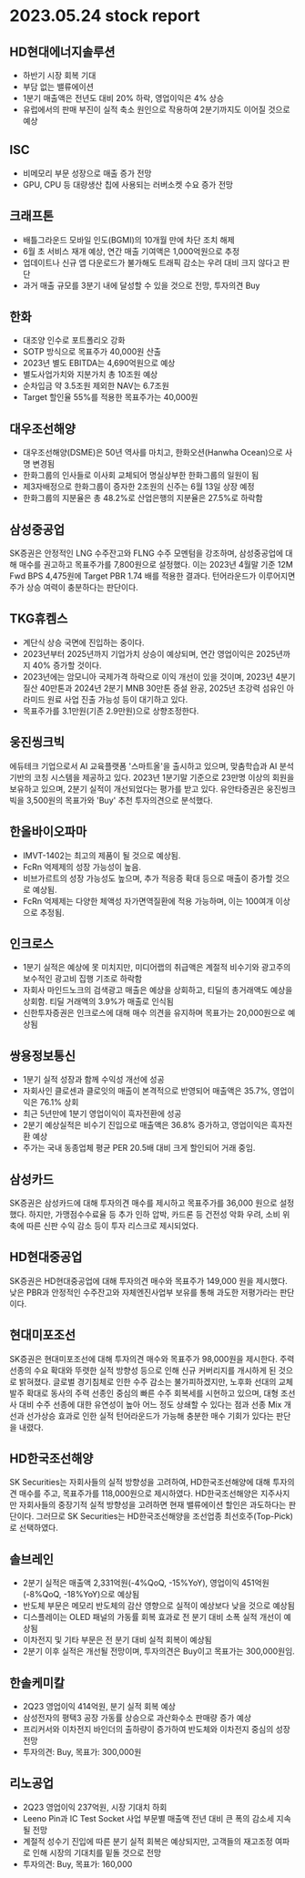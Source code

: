 # 2023.05.24 stock report
## HD현대에너지솔루션
- 하반기 시장 회복 기대
- 부담 없는 밸류에이션
- 1분기 매출액은 전년도 대비 20% 하락, 영업이익은 4% 상승
- 유럽에서의 판매 부진이 실적 축소 원인으로 작용하여 2분기까지도 이어질 것으로 예상
## ISC
- 비메모리 부문 성장으로 매출 증가 전망
- GPU, CPU 등 대량생산 칩에 사용되는 러버소켓 수요 증가 전망
## 크래프톤
- 배틀그라운드 모바일 인도(BGMI)의 10개월 만에 차단 조치 해제
- 6월 초 서비스 재개 예상, 연간 매출 기여액은 1,000억원으로 추정
- 업데이트나 신규 앱 다운로드가 불가해도 트래픽 감소는 우려 대비 크지 않다고 판단
- 과거 매출 규모를 3분기 내에 달성할 수 있을 것으로 전망, 투자의견 Buy
## 한화
- 대조양 인수로 포트폴리오 강화
- SOTP 방식으로 목표주가 40,000원 산출
- 2023년 별도 EBITDA는 4,690억원으로 예상
- 별도사업가치와 지분가치 총 10조원 예상
- 순차입금 약 3.5조원 제외한 NAV는 6.7조원
- Target 할인율 55%를 적용한 목표주가는 40,000원
## 대우조선해양
- 대우조선해양(DSME)은 50년 역사를 마치고, 한화오션(Hanwha Ocean)으로 사명 변경됨
- 한화그룹의 인사들로 이사회 교체되어 명실상부한 한화그룹의 일원이 됨
- 제3자배정으로 한화그룹이 증자한 2조원의 신주는 6월 13일 상장 예정
- 한화그룹의 지분율은 총 48.2%로 산업은행의 지분율은 27.5%로 하락함
## 삼성중공업
SK증권은 안정적인 LNG 수주잔고와 FLNG 수주 모멘텀을 강조하며, 삼성중공업에 대해 매수를 권고하고 목표주가를 7,800원으로 설정했다. 이는 2023년 4월말 기준 12M Fwd BPS 4,475원에 Target PBR 1.74 배를 적용한 결과다. 턴어라운드가 이루어지면 주가 상승 여력이 충분하다는 판단이다.
## TKG휴켐스
- 계단식 상승 국면에 진입하는 중이다.
- 2023년부터 2025년까지 기업가치 상승이 예상되며, 연간 영업이익은 2025년까지 40% 증가할 것이다.
- 2023년에는 암모니아 국제가격 하락으로 이익 개선이 있을 것이며, 2023년 4분기 질산 40만톤과 2024년 2분기 MNB 30만톤 증설 완공, 2025년 초강력 섬유인 아라미드 원료 사업 진출 가능성 등이 대기하고 있다.
- 목표주가를 3.1만원(기존 2.9만원)으로 상향조정한다.
## 웅진씽크빅
에듀테크 기업으로서 AI 교육플랫폼 '스마트올'을 출시하고 있으며, 맞춤학습과 AI 분석 기반의 코칭 시스템을 제공하고 있다. 2023년 1분기말 기준으로 23만명 이상의 회원을 보유하고 있으며, 2분기 실적이 개선되었다는 평가를 받고 있다. 유안타증권은 웅진씽크빅을 3,500원의 목표가와 'Buy' 추천 투자의견으로 분석했다.
## 한올바이오파마
- IMVT-1402는 최고의 제품이 될 것으로 예상됨.
- FcRn 억제제의 성장 가능성이 높음.
- 비브가르트의 성장 가능성도 높으며, 추가 적응증 확대 등으로 매출이 증가할 것으로 예상됨.
- FcRn 억제제는 다양한 체액성 자가면역질환에 적용 가능하며, 이는 100여개 이상으로 추정됨.
## 인크로스
- 1분기 실적은 예상에 못 미치지만, 미디어랩의 취급액은 계절적 비수기와 광고주의 보수적인 광고비 집행 기조로 하락함
- 자회사 마인드노크의 검색광고 매출은 예상을 상회하고, 티딜의 총거래액도 예상을 상회함. 티딜 거래액의 3.9%가 매출로 인식됨
- 신한투자증권은 인크로스에 대해 매수 의견을 유지하며 목표가는 20,000원으로 예상됨
## 쌍용정보통신
- 1분기 실적 성장과 함께 수익성 개선에 성공
- 자회사인 클로센과 클로잇의 매출이 본격적으로 반영되어 매출액은 35.7%, 영업이익은 76.1% 상회
- 최근 5년만에 1분기 영업이익이 흑자전환에 성공
- 2분기 예상실적은 비수기 진입으로 매출액은 36.8% 증가하고, 영업이익은 흑자전환 예상
- 주가는 국내 동종업체 평균 PER 20.5배 대비 크게 할인되어 거래 중임.
## 삼성카드
SK증권은 삼성카드에 대해 투자의견 매수를 제시하고 목표주가를 36,000 원으로 설정했다. 하지만, 가맹점수수료율 등 추가 인하 압박, 카드론 등 건전성 악화 우려, 소비 위축에 따른 신판 수익 감소 등이 투자 리스크로 제시되었다.
## HD현대중공업
SK증권은 HD현대중공업에 대해 투자의견 매수와 목표주가 149,000 원을 제시했다. 낮은 PBR과 안정적인 수주잔고와 자체엔진사업부 보유를 통해 과도한 저평가라는 판단이다.
## 현대미포조선
SK증권은 현대미포조선에 대해 투자의견 매수와 목표주가 98,000원을 제시한다. 주력 선종의 수요 확대와 뚜렷한 실적 방향성 등으로 인해 신규 커버리지를 개시하게 된 것으로 밝혀졌다. 글로벌 경기침체로 인한 수주 감소는 불가피하겠지만, 노후화 선대의 교체 발주 확대로 동사의 주력 선종인 중심의 빠른 수주 회복세를 시현하고 있으며, 대형 조선사 대비 수주 선종에 대한 유연성이 높아 어느 정도 상쇄할 수 있다는 점과 선종 Mix 개선과 선가상승 효과로 인한 실적 턴어라운드가 가능해 충분한 매수 기회가 있다는 판단을 내렸다.
## HD한국조선해양
SK Securities는 자회사들의 실적 방향성을 고려하여, HD한국조선해양에 대해 투자의견 매수를 주고, 목표주가를 118,000원으로 제시하였다. HD한국조선해양은 지주사지만 자회사들의 중장기적 실적 방향성을 고려하면 현재 밸류에이션 할인은 과도하다는 판단이다. 그러므로 SK Securities는 HD한국조선해양을 조선업종 최선호주(Top-Pick)로 선택하였다.
## 솔브레인
- 2분기 실적은 매출액 2,331억원(-4%QoQ, -15%YoY), 영업이익 451억원(-8%QoQ, -18%YoY)으로 예상됨
- 반도체 부문은 메모리 반도체의 감산 영향으로 실적이 예상보다 낮을 것으로 예상됨
- 디스플레이는 OLED 패널의 가동률 회복 효과로 전 분기 대비 소폭 실적 개선이 예상됨
- 이차전지 및 기타 부문은 전 분기 대비 실적 회복이 예상됨
- 2분기 이후 실적은 개선될 전망이며, 투자의견은 Buy이고 목표가는 300,000원임.
## 한솔케미칼
- 2Q23 영업이익 414억원, 분기 실적 회복 예상
- 삼성전자의 평택3 공장 가동률 상승으로 과산화수소 판매량 증가 예상
- 프리커서와 이차전지 바인더의 출하량이 증가하여 반도체와 이차전지 중심의 성장 전망
- 투자의견: Buy, 목표가: 300,000원
## 리노공업
- 2Q23 영업이익 237억원, 시장 기대치 하회
- Leeno Pin과 IC Test Socket 사업 부문별 매출액 전년 대비 큰 폭의 감소세 지속될 전망
- 계절적 성수기 진입에 따른 분기 실적 회복은 예상되지만, 고객들의 재고조정 여파로 인해 시장의 기대치를 밑돌 것으로 전망
- 투자의견: Buy, 목표가: 160,000